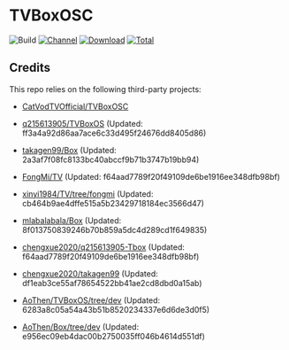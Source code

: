 # TVBoxOSC

![Build](https://shields.io/github/actions/workflow/status/o0HalfLife0o/TVBoxOSC/test.yml?branch=master&logo=github&label=Build)
[![Channel](https://img.shields.io/badge/Follow-Telegram-blue.svg?logo=telegram)](https://t.me/TVBoxOSC)
[![Download](https://img.shields.io/github/v/release/o0HalfLife0o/TVBoxOSC?color=orange&logoColor=orange&label=Download&logo=DocuSign)](https://github.com/o0HalfLife0o/TVBoxOSC/releases/latest) 
[![Total](https://shields.io/github/downloads/o0HalfLife0o/TVBoxOSC/total?logo=Bookmeter&label=Counts&logoColor=yellow&color=yellow)](https://github.com/o0HalfLife0o/TVBoxOSC/releases)

## Credits
This repo relies on the following third-party projects:
- [CatVodTVOfficial/TVBoxOSC](https://github.com/CatVodTVOfficial/TVBoxOSC)
- [q215613905/TVBoxOS](https://github.com/q215613905/TVBoxOS) (Updated: ff3a4a92d86aa7ace6c33d495f24676dd8405d86)
- [takagen99/Box](https://github.com/takagen99/Box) (Updated: 2a3af7f08fc8133bc40abccf9b71b3747b19bb94)
- [FongMi/TV](https://github.com/FongMi/TV) (Updated: f64aad7789f20f49109de6be1916ee348dfb98bf)
- [xinyi1984/TV/tree/fongmi](https://github.com/xinyi1984/TV/tree/fongmi) (Updated: cb464b9ae4dffe515a5b23429718184ec3566d47)
- [mlabalabala/Box](https://github.com/mlabalabala/Box) (Updated: 8f013750839246b70b859a5dc4d289cd1f649835)
- [chengxue2020/q215613905-Tbox](https://github.com/chengxue2020/q215613905-Tbox) (Updated: f64aad7789f20f49109de6be1916ee348dfb98bf)
- [chengxue2020/takagen99](https://github.com/chengxue2020/takagen99) (Updated: df1eab3ce55af78654522bb41ae2cd8dbd0a15ab)

- [AoThen/TVBoxOS/tree/dev](https://github.com/AoThen/TVBoxOS/tree/dev) (Updated: 6283a8c05a54a43b51b8520234337e6d6de3d0f5)
- [AoThen/Box/tree/dev](https://github.com/AoThen/Box/tree/dev) (Updated: e956ec09eb4dac00b2750035ff046b4614d551df)
